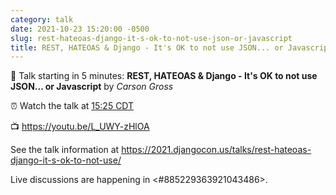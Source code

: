```yaml
---
category: talk
date: 2021-10-23 15:20:00 -0500
slug: rest-hateoas-django-it-s-ok-to-not-use-json-or-javascript
title: REST, HATEOAS & Django - It's OK to not use JSON... or Javascript
---
```


:tada: Talk starting in 5 minutes: **REST, HATEOAS & Django - It's OK to not use JSON... or Javascript** by *Carson Gross*

:alarm_clock: Watch the talk at [15:25 CDT](https://time.is/compare/0325PM_23_October_2021_in_Chicago)

:tv: https://youtu.be/L_UWY-zHlOA

See the talk information at https://2021.djangocon.us/talks/rest-hateoas-django-it-s-ok-to-not-use/

Live discussions are happening in <#885229363921043486>.